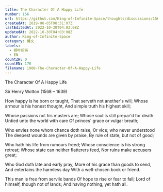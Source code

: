 ```yaml
---
title: The Character Of A Happy Life
number: 156
url: https://github.com/King-of-Infinite-Space/thoughts/discussions/156
createdAt: 2019-08-05T08:31:07Z
lastEditedAt: 2022-10-30T04:03:08Z
updatedAt: 2022-10-30T04:03:08Z
author: King-of-Infinite-Space
category: 博文
labels:
  - 撷叶拾英
  - EN
countZH: 0
countEN: 170
filename: 1908-The-Character-Of-A-Happy-Life
---
```


The Character Of A Happy Life 

Sir Henry Wotton (1568 – 1639)

How happy is he born or taught,
That serveth not another's will;
Whose armour is his honest thought,
And simple truth his highest skill;

Whose passions not his masters are;
Whose soul is still prepar'd for death
Untied unto the world with care
Of princes' grace or vulgar breath;

Who envies none whom chance doth raise,
Or vice; who never understood
The deepest wounds are given by praise,
By rule of state, but not of good;

Who hath his life from rumours freed;
Whose conscience is his strong retreat;
Whose state can neither flatterers feed,
Nor ruins make accusers great;

Who God doth late and early pray,
More of his grace than goods to send,
And entertains the harmless day
With a well-chosen book or friend.

This man is free from servile bands
Of hope to rise or fear to fall;
Lord of himself, though not of lands;
And having nothing, yet hath all.
<img src='https://count.lnfinite.space/post/7.svg?plus=1' width='0' height='0' />